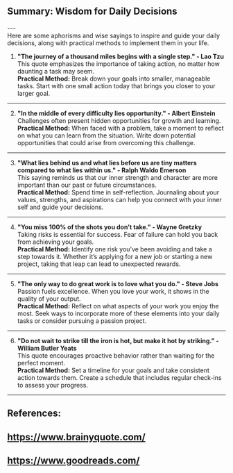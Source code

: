## Summary: Wisdom for Daily Decisions <br>
---<br>
Here are some aphorisms and wise sayings to inspire and guide your daily decisions, along with practical methods to implement them in your life.

1. **"The journey of a thousand miles begins with a single step." - Lao Tzu**  
   This quote emphasizes the importance of taking action, no matter how daunting a task may seem.  
   **Practical Method:** Break down your goals into smaller, manageable tasks. Start with one small action today that brings you closer to your larger goal.

---

2. **"In the middle of every difficulty lies opportunity." - Albert Einstein**  
   Challenges often present hidden opportunities for growth and learning.  
   **Practical Method:** When faced with a problem, take a moment to reflect on what you can learn from the situation. Write down potential opportunities that could arise from overcoming this challenge.

---

3. **"What lies behind us and what lies before us are tiny matters compared to what lies within us." - Ralph Waldo Emerson**  
   This saying reminds us that our inner strength and character are more important than our past or future circumstances.  
   **Practical Method:** Spend time in self-reflection. Journaling about your values, strengths, and aspirations can help you connect with your inner self and guide your decisions.

---

4. **"You miss 100% of the shots you don’t take." - Wayne Gretzky**  
   Taking risks is essential for success. Fear of failure can hold you back from achieving your goals.  
   **Practical Method:** Identify one risk you’ve been avoiding and take a step towards it. Whether it’s applying for a new job or starting a new project, taking that leap can lead to unexpected rewards.

---

5. **"The only way to do great work is to love what you do." - Steve Jobs**  
   Passion fuels excellence. When you love your work, it shows in the quality of your output.  
   **Practical Method:** Reflect on what aspects of your work you enjoy the most. Seek ways to incorporate more of these elements into your daily tasks or consider pursuing a passion project.

---

6. **"Do not wait to strike till the iron is hot, but make it hot by striking." - William Butler Yeats**  
   This quote encourages proactive behavior rather than waiting for the perfect moment.  
   **Practical Method:** Set a timeline for your goals and take consistent action towards them. Create a schedule that includes regular check-ins to assess your progress.

---

## References: 
## https://www.brainyquote.com/ 
## https://www.goodreads.com/ 